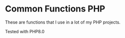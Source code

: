 # Common Functions PHP

These are functions that I use in a lot of my PHP projects.

Tested with PHP8.0
